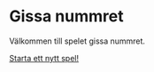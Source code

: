 Gissa nummret
============================

Välkommen till spelet gissa nummret.

[Starta ett nytt spel!](guess/init)
